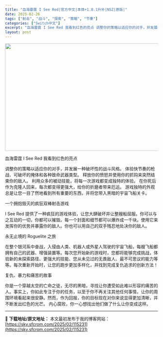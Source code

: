 ```yaml
---
title: "血海雷霆 I See Red|官方中文|本体+1.0.1升补|NSZ|原版|"
date: 2025-02-26
tags: ["射击", "战斗", "探索", "策略", "节奏"]
categories: ["Switch中文"]
excerpt: "血海雷霆 I See Red 我看到红色的亮点 调整你的策略以适应你的对手，并发展一种破坏性的战斗风格。 体验快节奏的枪战、可破坏的掩体和各种致命武器类型。 释放你的愤怒并使用你的抓钩来突然结束你的敌人。 利用众多的被动技能，将每一次游戏都变成独特的体验。 在你死后作为克隆人回来，每次都变得更强大，&hellip;"
layout: post
---
```


<img class="aligncenter size-full wp-image-115225" src="https://sky.sfcrom.com/wp-content/uploads/2025/02/2025022608001342.webp" alt="" width="616" height="353" />

血海雷霆 I See Red
我看到红色的亮点

调整你的策略以适应你的对手，并发展一种破坏性的战斗风格。
体验快节奏的枪战、可破坏的掩体和各种致命武器类型。
释放你的愤怒并使用你的抓钩来突然结束你的敌人。
利用众多的被动技能，将每一次游戏都变成独特的体验。
在你死后作为克隆人回来，每次都变得更强大，给你的折磨者带来厄运。
游戏独特的外观总是让您一目了然地看到所有重要的东西，并将您带入黑暗的宇宙飞船关卡。

一个拥抱毁灭的疯狂双棒射击游戏

I See Red 提供了一种疯狂的游戏体验，让您大肆破坏并让整艘船屈服。你可以与之互动的一切，你都可以摧毁。每一个封面和细节都可以爆炸成一千块。使用它来发挥你的优势并暴露你的敌人。你也可以用自己的双手残忍地处决你的敌人。

永无止境的 Roguelite 之旅

在整个银河系中奋战，入侵由人类、机器人或外星人驾驶的宇宙飞船，每艘飞船都拥有自己的武器、增强装置等。每次您开始新的游戏时，您都将能够完成挑战，体验新的未探索路径、更强大的技能、您从未见过的无畏敌人、最不可思议的能力等等。每次重新开始时，让您的跑步更加多样化，并找到完成复仇追求的创新方法！

复仇、暴力和痛苦的故事

你是一个穿越太空的亡命之徒，无尽的黑暗，寻找让你遭受如此难以形容的痛苦的人。事实上，你如此专注于你的任务，以至于你不再关注其他任何事情，让你的周围环境看起来很安静。然而，作为回报，你的目标现在对你来说显得更加清晰，并不断发出红色的光芒。
内心腐败，你一心想找出他们做了什么让你变成这样。

---
📖 **下载地址/原文地址：** 本文最初发布于我的博客网站：[https://sky.sfcrom.com/2025/02/115231](https://sky.sfcrom.com/2025/02/115231)
